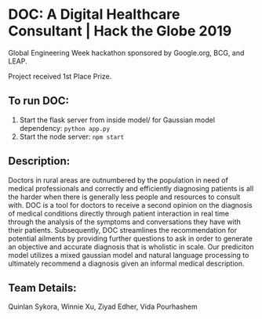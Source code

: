 # DOC: A Digital Healthcare Consultant | Hack the Globe 2019
Global Engineering Week hackathon sponsored by Google.org, BCG, and LEAP.

Project received 1st Place Prize.

## To run DOC:
1. Start the flask server from inside model/ for Gaussian model dependency: `python app.py`
2. Start the node server: `npm start`

## Description:
Doctors in rural areas are outnumbered by the population in need of medical professionals and correctly and efficiently diagnosing patients is all the harder when there is generally less people and resources to consult with. DOC is a tool for doctors to receive a second opinion on the diagnosis of medical conditions directly through patient interaction in real time through the analysis of the symptoms and conversations they have with their patients. Subsequently, DOC streamlines the recommendation for potential ailments by providing further questions to ask in order to generate an objective and accurate diagnosis that is wholistic in scale. Our prediciton model utilizes a mixed gaussian model and natural language processing to ultimately recommend a diagnosis given an informal medical description.

## Team Details:
Quinlan Sykora, Winnie Xu, Ziyad Edher, Vida Pourhashem
